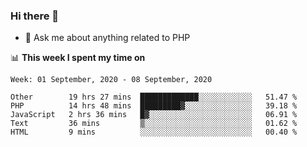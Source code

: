 ### Hi there 👋

<!--
**mustafaculban/mustafaculban** is a ✨ _special_ ✨ repository because its `README.md` (this file) appears on your GitHub profile.

Here are some ideas to get you started:

- 🌱 I’m currently learning ...
- 👯 I’m looking to collaborate on ...
- 🤔 I’m looking for help with ...
- 📫 How to reach me: ...
- 😄 Pronouns: ...
- ⚡ Fun fact: ...

-->
- 💬 Ask me about anything related to PHP


📊 **This week I spent my time on**
<!--START_SECTION:waka-->
```text
Week: 01 September, 2020 - 08 September, 2020

Other        19 hrs 27 mins  █████████████░░░░░░░░░░░░   51.47 % 
PHP          14 hrs 48 mins  █████████▓░░░░░░░░░░░░░░░   39.18 % 
JavaScript   2 hrs 36 mins   █▓░░░░░░░░░░░░░░░░░░░░░░░   06.91 % 
Text         36 mins         ▒░░░░░░░░░░░░░░░░░░░░░░░░   01.62 % 
HTML         9 mins          ░░░░░░░░░░░░░░░░░░░░░░░░░   00.40 % 
```
<!--END_SECTION:waka-->
